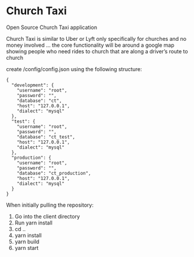 # Church Taxi
Open Source Church Taxi application

Church Taxi is similar to Uber or Lyft only specifically for churches and no money involved … the core functionality will be around a google map showing people who need rides to church that are along a driver’s route to church

create /config/config.json using the following structure:
```
{
  "development": {
    "username": "root",
    "password": "",
    "database": "ct",
    "host": "127.0.0.1",
    "dialect": "mysql"
  },
  "test": {
    "username": "root",
    "password": "",
    "database": "ct_test",
    "host": "127.0.0.1",
    "dialect": "mysql"
  },
  "production": {
    "username": "root",
    "password": "",
    "database": "ct_production",
    "host": "127.0.0.1",
    "dialect": "mysql"
  }
}
```

When initially pulling the repository:
1) Go into the client directory
2) Run yarn install
3) cd ..
4) yarn install
5) yarn build
6) yarn start

